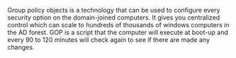 Group policy objects is a technology that can be used to configure every  security option on the domain-joined computers. It gives you centralized control which can scale to hundreds of thousands of windows computers in the AD forest. 
GOP is a script that the computer will execute at boot-up and every 90 to 120 minutes will check again to see if there are made any changes. 